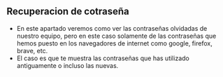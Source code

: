 ## Recuperacion de cotraseña
- En este apartado veremos como ver las contraseñas olvidadas de nuestro equipo, pero en este caso solamente de las contraseñas que hemos puesto en los navegadores de internet como google, firefox, brave, etc.
- El caso es que te muestra las contraseñas que has utilizado antiguamente o incluso las nuevas.
